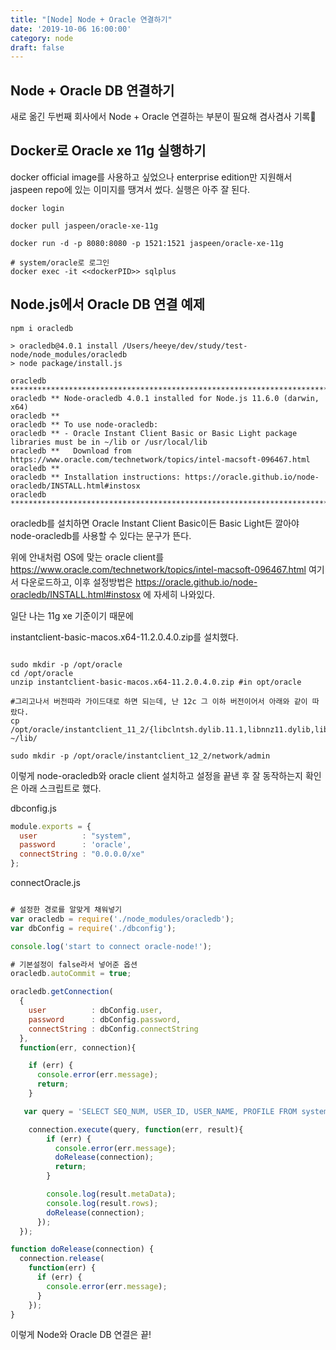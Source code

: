 ```yaml
---
title: "[Node] Node + Oracle 연결하기"
date: '2019-10-06 16:00:00'
category: node
draft: false
---
```


## Node + Oracle DB 연결하기
새로 옮긴 두번째 회사에서 Node + Oracle 연결하는 부분이 필요해 겸사겸사 기록💙

## Docker로 Oracle xe 11g 실행하기

docker official image를 사용하고 싶었으나 enterprise edition만 지원해서 jaspeen repo에 있는 이미지를 땡겨서 썼다. 실행은 아주 잘 된다.

```shell
docker login

docker pull jaspeen/oracle-xe-11g

docker run -d -p 8080:8080 -p 1521:1521 jaspeen/oracle-xe-11g

# system/oracle로 로그인
docker exec -it <<dockerPID>> sqlplus
```

## Node.js에서 Oracle DB 연결 예제

```shell
npm i oracledb

> oracledb@4.0.1 install /Users/heeye/dev/study/test-node/node_modules/oracledb
> node package/install.js

oracledb ********************************************************************************
oracledb ** Node-oracledb 4.0.1 installed for Node.js 11.6.0 (darwin, x64)
oracledb **
oracledb ** To use node-oracledb:
oracledb ** - Oracle Instant Client Basic or Basic Light package libraries must be in ~/lib or /usr/local/lib
oracledb **   Download from https://www.oracle.com/technetwork/topics/intel-macsoft-096467.html
oracledb **
oracledb ** Installation instructions: https://oracle.github.io/node-oracledb/INSTALL.html#instosx
oracledb ********************************************************************************
```

oracledb를 설치하면 Oracle Instant Client Basic이든 Basic Light든 깔아야 node-oracledb를 사용할 수 있다는 문구가 뜬다.

위에 안내처럼 OS에 맞는 oracle client를 https://www.oracle.com/technetwork/topics/intel-macsoft-096467.html 여기서 다운로드하고, 이후 설정방법은 https://oracle.github.io/node-oracledb/INSTALL.html#instosx 에 자세히 나와있다.

일단 나는 11g xe 기준이기 때문에

instantclient-basic-macos.x64-11.2.0.4.0.zip를 설치했다.

```shell

sudo mkdir -p /opt/oracle
cd /opt/oracle
unzip instantclient-basic-macos.x64-11.2.0.4.0.zip #in opt/oracle

#그리고나서 버전따라 가이드대로 하면 되는데, 난 12c 그 이하 버전이어서 아래와 같이 따랐다.
cp /opt/oracle/instantclient_11_2/{libclntsh.dylib.11.1,libnnz11.dylib,libociei.dylib} ~/lib/

sudo mkdir -p /opt/oracle/instantclient_12_2/network/admin
```

이렇게 node-oracledb와 oracle client 설치하고 설정을 끝낸 후 잘 동작하는지 확인은 아래 스크립트로 했다.


dbconfig.js
```js
module.exports = {
  user          : "system",
  password      : 'oracle',
  connectString : "0.0.0.0/xe"
};
```


connectOracle.js
```js

# 설정한 경로를 알맞게 채워넣기
var oracledb = require('./node_modules/oracledb');
var dbConfig = require('./dbconfig');

console.log('start to connect oracle-node!');

# 기본설정이 false라서 넣어준 옵션
oracledb.autoCommit = true;

oracledb.getConnection(
  {
    user          : dbConfig.user,
    password      : dbConfig.password,
    connectString : dbConfig.connectString
  },
  function(err, connection){

    if (err) {
      console.error(err.message);
      return;
    }

   var query = 'SELECT SEQ_NUM, USER_ID, USER_NAME, PROFILE FROM system.SHBEMP';

    connection.execute(query, function(err, result){
        if (err) {
          console.error(err.message);
          doRelease(connection);
          return;
        }

        console.log(result.metaData);
        console.log(result.rows);
        doRelease(connection);
      });
  });

function doRelease(connection) {
  connection.release(
    function(err) {
      if (err) {
        console.error(err.message);
      }
    });
}
```

이렇게 Node와 Oracle DB 연결은 끝!
